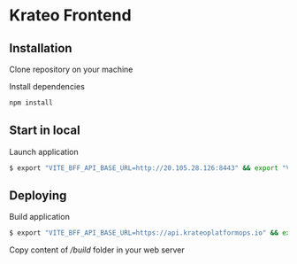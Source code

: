# Krateo Frontend

## Installation
Clone repository on your machine

Install dependencies
```sh
npm install
```

## Start in local
Launch application
```sh
$ export "VITE_BFF_API_BASE_URL=http://20.105.28.126:8443" && export "VITE_AUTHN_API_BASE_URL=http://20.105.26.3:8080" && npm run dev
```

## Deploying
Build application 
```sh
$ export "VITE_BFF_API_BASE_URL=https://api.krateoplatformops.io" && export "VITE_AUTHN_API_BASE_URL=https://api.krateoplatformops.io/authn" &&  npm run build
```

Copy content of _/build_ folder in your web server
